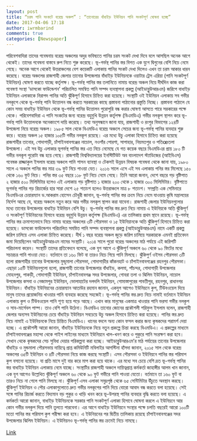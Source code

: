 ```yaml
---
layout: post
title: “চরম পানি সংকটে বরেন্দ্র অঞ্চল” : “তানোরের বাঁধাইড় ইউনিয়ন পানি সংকটপূর্ণ ঘোষনা হচ্ছে”
date: 2017-04-06 17:18
author: iwrmbarind
comments: true
categories: [Newspaper]
---
```

পরিবেশবাদিরা তাদের গবেষনায় বরেন্দ্র অঞ্চলের অদুর ভবিষ্যতে পানির চরম সংকট দেখা দিবে বলে আসছিল অনেক আগে থেকেই। তাদের গবেষনা বাস্তবে রুপ নিতে শুরু করেছে। ভূ-গর্ভস্থ পানির স্তর বিগত এক যুগে দ্বিগুনের বেশি নিচে নেমে গেছে। অনেক আগে থেকেই উত্তরাঞ্চলের বেশ কয়েকটি এলাকায় পানির সংকট দেখা দিলেও এখন তা চরম আকার ধারন করেছে। বরেন্দ্র অঞ্চলের রাজশাহী জেলার তানোর উপজেলার বাঁধাইড় ইউনিয়নকে ওয়াটার ট্রেস এরিয়া (পানি সংকটপূর্ণ ইউনিয়ন) ঘোষণা করতে যাচ্ছে কর্তৃপক্ষ। ভূ-গর্ভস্থ পানির স্তর তলানিতে নামায় বরেন্দ্র অঞ্চল নিয়ে দীর্ঘদিন কাজ করা গবেষণা সংস্থা ‘ডাসকো ফাউন্ডেশন’ পরিচালিত সমন্বিত পানি সম্পদ ব্যবস্থাপনা প্রকল্প (আইডাব্লুউআরএম) জরিপে বাধাইড় ইউনিয়ন এলাকাকে নিরাপদ পানির অতি ঝুঁকিপূর্ণ হিসাবে চিহ্নিত করা হয়েছে। সংস্থাটি ওই ইউনিয়ন এলাকায় সব গভীর নলকুপে থেকে ভূ-গর্ভস্থ পানি উত্তোলন বন্ধ করতে সরকারের কাছে প্রস্তাবনা পাঠানোর প্রস্তুতি নিচ্ছে। প্রস্তাবনা পাঠালে যে কোন সময় বাধাইড় ইউনিয়ন থেকে ভূ-গর্ভস্থ পানির উত্তোলন পুরোপুরি বন্ধ করার ঘোষণা আসতে পারে সরকারের পক্ষে থেকে।
পরিবেশবাদিরা এ পানি সংকটের জন্য বরেন্দ্র বহুমুখি উন্নয়ন কর্তৃপক্ষ (বিএমডিএ) গভীর নলকূপ স্থাপন করে ভূ-গর্ভস্থ পানি উত্তোলনকে অনেকাংশে দায়ি করেছে। তথ্য অনুসন্ধানে জানা যায়, রাজশাহী ও রংপুর বিভাগের ১২৪টি উপজেলা নিয়ে বরেন্দ্র অঞ্চল। ১৯৮৫ সাল থেকে বিএমডিএ বরেন্দ্র অঞ্চলে সেচের জন্য ভূ-গর্ভস্থ পানির ব্যবহার শুরু করে। বরেন্দ্র অঞ্চল ১৫ হাজার ১০৫টি গভীর নলকূপ রয়েছে। এর মধ্যে উচু এলাকা হিসাবে চিহ্নিত করা হয়েছে রাজশাহীর তানোর, গোদাগাড়ী, চাঁপাইনবাবগঞ্জের নাচোল, নওগাঁর পোরশা, সাপাহার, নিয়মতপুর ও পতিœতলা উপজেলা। এই সব উচু এলাকার ভূগর্ভস্থ পানির স্তর এত নিচে নেমেছে যে গত কয়েক বছরে বিএমডিএর প্রায় ১৮০ টি গভীর নলকূপ পুরোটা বন্ধ হয়ে গেছে।
রাজশাহী বিশ্ববিদ্যালয়ের ইনস্টিটিউট অব বাংলাদেশ স্ট্যাডিজের (আইবিএস) গবেষক রাজ্জাকুল ইসলাম বরেন্দ্র অঞ্চলে পানি শাসন ব্যাবস্থা ও টেকসই উন্নয়ন বিষয়ক গবেষনা থেকে জানা যায়, ১৯৮০ সালে এ অঞ্চলে পানির স্তর মাত্র ৩৯ ফুট নিচে পাওয়া যেত। ২০১৬ সালে এসে এই সব এলাকায় পনির স্তর মিলেছে ১৫০ থেকে ১৬০ ফুট নিচে। পনির স্তর ৩৫ বছরে ১১৮ ফুট নিচে নেমে গেছে। তিনি আরো জনান, দেশে বছরে গড় বৃষ্টিপাত ২ হাজার ৫০০ মিলিমিটার হলেও এই এলাকায় গড় বৃষ্টিপাত ১ হাজার ২০০ থেকে ১ হাজার ৩০০ মিলিমিটার। বৃষ্টিপাতে ভূগর্ভস্থ পানির গড় রিচার্জের হার সারা দেশে ২৫ শতাংশ হলেও উত্তরাঞ্চলে মাত্র ৮ শতাংশ।
সম্প্রতি এক সেমিনারে বিএমডিএর চেয়ারম্যান ড.আকরাম হোসেন চৌধুরী জানান, ভূ-গর্ভস্থ পানির স্তর ক্রমে নিচে নেমে যাওয়ায় কৃষি মন্ত্রালয়ের নির্দেশ আছে যে, বরেন্দ্র অঞ্চলে নতুন করে আর গভীর নলকূপ স্থাপন করা যাবেনা। রাজশাহী জেলার ইউনিয়নগুলোর মধ্যে তানোর উপজেলার বাধাইড় ইউনিয়ন বেশি উচু। ভূ-গর্ভস্থ পানির স্তর দ্রুত নিচে নামায় এ ইউনিয়কে অতি ঝুঁকিপূর্ণ ও সংকটপূর্ণ ইউনিয়নের হিসাবে বরেন্দ্র বহুমুখি উন্নয়ন কর্তৃপক্ষ (বিএমডিএ) এর তালিকায় প্রথম স্থানে রয়েছে।
ভূ-গর্ভস্থ পানির স্তর ক্রমাগতভাবে নিচে নামায় বরেন্দ্র অঞ্চলের ৩টি পৌরসভা ও ১৫ ইউনিয়ানকে অতি ঝুঁকিপুর্ণ হিসাবে চিহ্নিত করা হয়েছে। ডাসকো ফাউন্ডেশন পরিচালিত সমন্বিত পানি সম্পদ ব্যবস্থাপনা প্রকল্প (আইডাব্লুউআরএম) নামে একটি প্রকল্প জরিপ চালিয়ে এসব এলাকা চিহ্নিত করেছে। দীর্ঘ ১ বছর বরেন্দ্র অঞ্চল জুড়ে জরিপ চালিয়ে সরকারকে এমনই প্রতিবেদন জমা দিয়েছিলেন আইডাব্লুউআরএম নামের সংস্থাটি। ২০১৪ সালে পুরো বরেন্দ্র অঞ্চলের মাঠ পর্যায়ে এই জরিপটি পরিচালনা করেন।
সংস্থাটি তাদের প্রতিবেদনে বলেছে, এক যুগ আগে এ ঝুঁকিপূর্ণ অঞ্চলে ৬০ থেকে ৯০ ফিটের মধ্যে সচারচর পানি পাওয়া যেত। বর্তমানে তা ১৬০ ফিট বা তারও নিচে গিয়ে পানি মিলছে।
ঝুঁকিপুর্ণ ওইসব পৌরসভা ৩টি হলো রাজশাহীর তানোর উপজেলার মুন্ডুমালা পৌরসভা, গোদাগাড়ীর কাঁকনহাট ও চাঁপাইনবাবগঞ্জের রহনপুর পৌরসভা। এছাড়া ১৫টি ইউনিয়নগুলো হলো, রাজশাহী তানোর উপজেলার বাঁধাইড, কলমা, পাঁচন্দর, গোদাগাড়ী উপজেলার মোহনপুর, পাকড়ী, গোদাগাড়ী ইউনিয়ন, চাঁপাইনবাবগঞ্জ সদর উপজেলার, গোবরা তলা ও ঝিলিম ইউনিয়ন, নাচোল উপজেলার কসবা ও নেজামপুর ইউনিয়ন, ভোলাহাটের দলদলি ইউনিয়ন, গোমাস্তাপুরের পাবতীপুর, রহনপুর, রাধানগর ইউনিয়ন।
বাঁধাইড় ইউনিয়নের চেয়ারম্যান আতাউর রহমান জানান, একযুগ আগেও ইউনিয়নে কুপ, টিউবওয়েল দিয়ে মানুষ তাদের প্রয়োজনিয় খাওয়ার পানি ব্যবহার করেছে সহজেই। ভূ-গর্ভস্থ পানির স্তর দ্রুত নিচে নামাই বর্তমানে ইউনিয়ন এলাকায় কুপ ও টিউবওয়েল পানি শূণ্য হয়ে পড়ে আছে। এখান কার মানুষের একমাত্র খাওয়ার পানি ভরসা গভীর নলকুপ ও সাব-মার্সেবল পাম্প। তাও বেশি পানি উঠেনা।
বিএমডিএ তানোর জোনের প্রকৌশলী শরিফুল ইসলাম বলেন, রাজশাহী জেলার অন্যসব ইউনিয়নের চেয়ে বাঁধাইড় ইউনিয়ন সবচেয়ে উচু অঞ্চল হিসাবে চিহ্নিত করা হয়েছে। পানির স্তর দ্রুত নিচে নামাই এ ইউনিয়নকে নিয়ে চিন্তিত বিএমডিএ। ধানের বদলে অন্য কোন ফসল করার জন্য কৃষকদের পরামর্শ দেয়া হচ্ছে।
এ প্রকৌশলী আরো জানান, বাঁধাইড় ইউনিয়নকে নিয়ে নতুন প্রকল্পে চিন্তা করছে বিএমডিএ। এ প্রকল্পের মাধ্যমে চাঁপাইনবাবগঞ্জের মহান্দা থেকে পাইপ লাইনের মাধ্যমে ইউনিয়নে খাল-খনণ করে ও পুকুরে পানি সংরক্ষণ করা হবে। সেখান থেকে কৃষকদের সেচ সুবিধা দেয়ার পরিকল্পনা করা হচ্ছে।
আইডাব্লুউআরএম’র মাঠ পর্যায়ের তানোর উপজেলার বাঁধাইড় ও মুন্ডমালা পৌরসভায় দায়িত্বে প্রাপ্ত কমিউনিটি মবিলাইর আগস্টিনা হাঁসদা জানান, ২০১৫ সাল থেকে বরেন্দ্র অঞ্চলের ৩৫টি ইউনিয়ন ও ৪টি পৌরসভা নিয়ে কাজ করছে সংস্থাটি। এসব পৌরসভা ও ইউনিয়নে পানির স্তর পরিমাপ কুপ বসানো হয়েছে। যা প্রতি মাসে দুই বার করে মাপ করা হয়ে থাকে। এর মধ্যে সব চেয়ে বেশি দ্রত ভূ-গর্ভস্থ পানির স্তর বাধাইড় ইউনিয়ন এলাকায় নেমে যাচ্ছে।
সংস্থাটির রাজশাহী অঞ্চলে দায়িত্বপ্রাপ্ত কর্মকর্তা জাহাঙ্গীর আলম খান জানান, এক যুগ আগেও উল্লেখিত ঝুঁকিপূর্ণ অঞ্চলে ৬০ থেকে ৯০ ফুট গভীরে পানি পাওয়া যেতো। বর্তমানে তা ১৬০ ফুট বা তারও নিচে না গেলে পানি মিলছে না। ঝুঁকিপূর্ণ এসব এলাকা সমুদ্রপৃষ্ঠ থেকে ৬৫ সেন্টিমিটার উঁচুতে অবস্থান করছে। ঝুঁকিপূর্ণ ইউনিয়ন ও পৌর এলাকাগুলোতে দ্রুত গভীর নলকূপের পানি দিয়ে বোরো আবাদ বন্ধ করতে বলা হয়েছে। সেই সঙ্গে পানির রিচার্জ করতে বিদ্যমান বড় পুকুর ও খাড়ি খনন করে ভূ-উপরস্থ পানির ব্যবহার বৃদ্ধি করতে বলা হয়েছে।
এ কর্মকর্তা আরো জানান, বাধাইড় ইউনিয়নকে সরকার পানি সংকটপূর্ণ এলাকা হিসাবে ঘোষনা করলে এ ইউনিয়নে আর কোন গভীর নলকুপ দিয়ে পানি তুলতে পারবেনা। এর আগে বাধাইড় ইউনিয়নে সংস্থার পক্ষে চলতি বছরেই আরো ১০০টি মতো পানির স্তর পরিমাপ কুপ পরীক্ষা করা হবে। এ ইউনিয়নের পর দ্বিতীয় তালিকায় রয়েছে চাঁপাইনবাবগঞ্জের সদর উপজেলার ঝিলিম ইউনিয়ন। এ ইউনিয়নও ভূ-গর্ভস্থ পানির স্তর ক্রমেই নিচে নামছে।

<a href="http://www.desherawaj.com/123-127/" target="_blank">Link</a>
